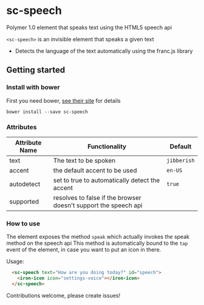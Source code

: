 sc-speech
============

Polymer 1.0 element that speaks text using the HTML5 speech api

`<sc-speech>` is an invisible element that speaks a given text

- Detects the language of the text automatically using the franc.js library

## Getting started

### Install with bower

First you need bower, [see their site](http://bower.io/) for details 

```
bower install --save sc-speech
```

### Attributes

| Attribute Name | Functionality  | Default |
|----------------|-------------|-------------|
| text | The text to be spoken | `jibberish` |
| accent | the default accent to be used | `en-US` |
| autodetect | set to true to automatically detect the accent | `true` |
| supported | resolves to false if the browser doesn't support the speech api | |

### How to use

The element exposes the method `speak` which actually invokes the speak method on the speech api
This method is automatically bound to the `tap` event of the element, in case you want to put an icon in there.

Usage:

```html
  <sc-speech text="How are you doing today?" id="speech">
  	<iron-icon icon="settings-voice"></iron-icon>
  </sc-speech>
```

Contributions welcome, please create issues!
